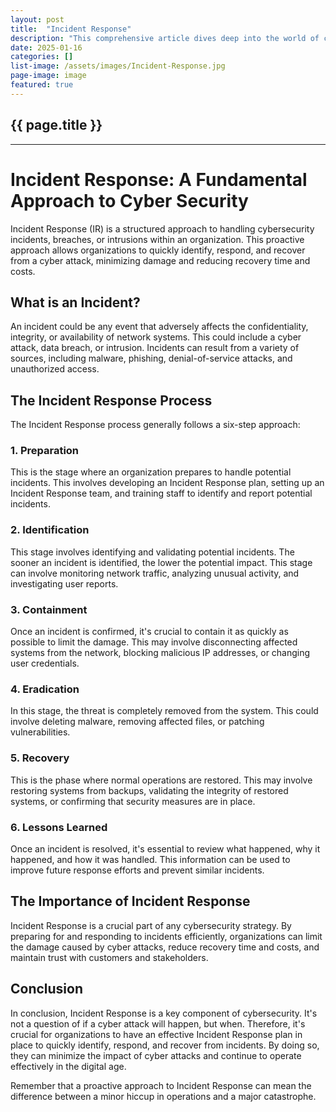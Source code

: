 ```yaml
---
layout: post
title:  "Incident Response"
description: "This comprehensive article dives deep into the world of cybersecurity, focusing specifically on 'Incident Response'. It explores its critical role in managing cyber threats, provides an overview of the key steps involved in an effective incident response plan, discusses common challenges encountered in the process, and offers practical strategies to improve response time and efficiency. The role of technology, like AI, in enhancing incident response is also discussed."
date: 2025-01-16
categories: []
list-image: /assets/images/Incident-Response.jpg
page-image: image
featured: true
---
```

## {{ page.title }}
---
# Incident Response: A Fundamental Approach to Cyber Security

Incident Response (IR) is a structured approach to handling cybersecurity incidents, breaches, or intrusions within an organization. This proactive approach allows organizations to quickly identify, respond, and recover from a cyber attack, minimizing damage and reducing recovery time and costs.

## What is an Incident?

An incident could be any event that adversely affects the confidentiality, integrity, or availability of network systems. This could include a cyber attack, data breach, or intrusion. Incidents can result from a variety of sources, including malware, phishing, denial-of-service attacks, and unauthorized access.

## The Incident Response Process

The Incident Response process generally follows a six-step approach:

### 1. Preparation

This is the stage where an organization prepares to handle potential incidents. This involves developing an Incident Response plan, setting up an Incident Response team, and training staff to identify and report potential incidents.

### 2. Identification

This stage involves identifying and validating potential incidents. The sooner an incident is identified, the lower the potential impact. This stage can involve monitoring network traffic, analyzing unusual activity, and investigating user reports.

### 3. Containment

Once an incident is confirmed, it's crucial to contain it as quickly as possible to limit the damage. This may involve disconnecting affected systems from the network, blocking malicious IP addresses, or changing user credentials.

### 4. Eradication

In this stage, the threat is completely removed from the system. This could involve deleting malware, removing affected files, or patching vulnerabilities.

### 5. Recovery

This is the phase where normal operations are restored. This may involve restoring systems from backups, validating the integrity of restored systems, or confirming that security measures are in place.

### 6. Lessons Learned

Once an incident is resolved, it's essential to review what happened, why it happened, and how it was handled. This information can be used to improve future response efforts and prevent similar incidents.

## The Importance of Incident Response

Incident Response is a crucial part of any cybersecurity strategy. By preparing for and responding to incidents efficiently, organizations can limit the damage caused by cyber attacks, reduce recovery time and costs, and maintain trust with customers and stakeholders.

## Conclusion

In conclusion, Incident Response is a key component of cybersecurity. It's not a question of if a cyber attack will happen, but when. Therefore, it's crucial for organizations to have an effective Incident Response plan in place to quickly identify, respond, and recover from incidents. By doing so, they can minimize the impact of cyber attacks and continue to operate effectively in the digital age.

Remember that a proactive approach to Incident Response can mean the difference between a minor hiccup in operations and a major catastrophe.